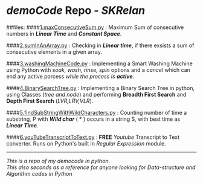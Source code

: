 # _demoCode_ Repo - _SKRelan_ 

##files:
####[1.maxConsecutiveSum.py](https://github.com/Skrelan/demoCode/blob/master/maxConsecutiveSum.py) : 
Maximum Sum of consecutive numbers in **_Linear Time_** and **_Constant Space_**. 

####[2.sumInAnArray.py](https://github.com/Skrelan/demoCode/blob/master/sumInAnArray.py) :
Checking in **_Linear time_**, if there exsists a sum of consecutive elements in a given array.

####[3.washingMachineCode.py](https://github.com/Skrelan/demoCode/blob/master/washingMachineCode.py) :
Implementing a Smart Washing Machine using Python with _soak, wash, rinse, spin_ options and a _cancel_ which can end any active porcess _while the process is **active**_.

####[4.BinarySearchTree.py](https://github.com/Skrelan/demoCode/blob/master/BinarySearchTree.py) :
Implementing a Binary Search Tree in python, using Classes (_tree and node_) and performing **Breadth First Search** and **Depth First Search** (_LVR,LRV,VLR_).

####[5.findSubStringWithWildCharacters.py](https://github.com/Skrelan/demoCode/blob/master/findSubStringWithWildCharacters.py) :
Counting number of time a substring, P with **_Wild char_** ( * ) occurs in a string S, with best time as **_Linear Time_**.

####[6.youTubeTranscriptToText.py](https://github.com/Skrelan/demoCode/blob/master/youTubeTranscriptToText.py) :
**FREE** _Youtube_ Transcript to Text converter. Runs on Python's built in _Regular Expression_ module.  

---
_This is a repo of my democode in python._  
_This also seconds as a reference for anyone looking for Data-structure and Algorithm codes in Python_
